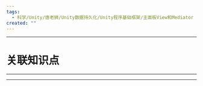 ```yaml
---
tags:
  - 科学/Unity/唐老狮/Unity数据持久化/Unity程序基础框架/主面板View和Mediator
created: ""
---
```


---
# 关联知识点



---




---